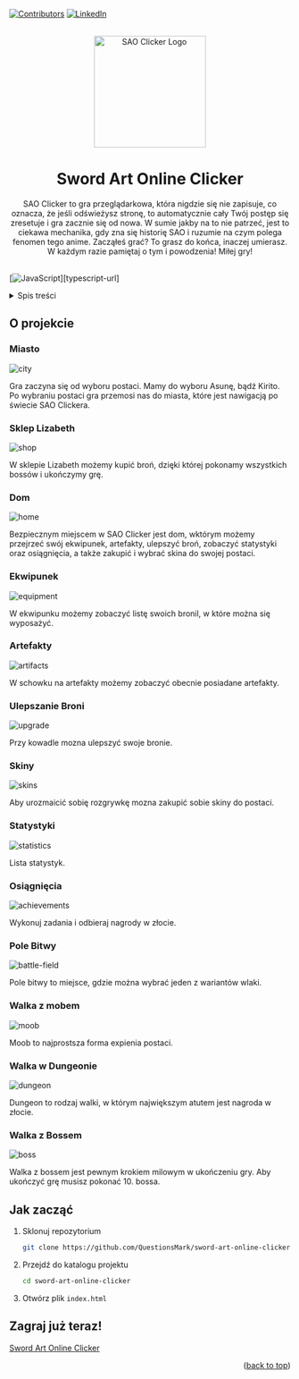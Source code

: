 <div id="top"></div>

[![Contributors][contributors-shield]][contributors-url]
[![LinkedIn][linkedin-shield]][linkedin-url]

<br />
<div align="center">
  <a href="https://sao-clicker.animark.pl">
    <img src="./readme/logo.png" alt="SAO Clicker Logo" width="200" height="200">
  </a>

<h1 align="center">Sword Art Online Clicker</h1>
  <p align="center">
    SAO Clicker to gra przeglądarkowa, która nigdzie się nie zapisuje, co oznacza, że jeśli odświeżysz stronę, to automatycznie cały Twój postęp się zresetuje i gra zacznie się od nowa. W sumie jakby na to nie patrzeć, jest to ciekawa mechanika, gdy zna się historię SAO i ruzumie na czym polega fenomen tego anime. Zacząłeś grać? To grasz do końca, inaczej umierasz. W każdym razie pamiętaj o tym i powodzenia! Miłej gry!
    <br />
    <br />
  </p>
</div>

[![JavaScript][javascript]][typescript-url]

<details>
  <summary>Spis treści</summary>
  <ol>
    <li>
      <a href="#o-projekcie">O projekcie</a>
    </li>
    <li>
      <a href="#jak-zacząć">Jak zacząć</a>
    </li>
    <li>
      <a href="#zagraj-już-teraz">Zagraj już teraz!</a>
    </li>
  </ol>
</details>

## O projekcie

### Miasto

![city]

Gra zaczyna się od wyboru postaci. Mamy do wyboru Asunę, bądź Kirito. Po wybraniu postaci gra przemosi nas do miasta, które jest nawigacją po świecie SAO Clickera.

### Sklep Lizabeth

![shop]

W sklepie Lizabeth możemy kupić broń, dzięki której pokonamy wszystkich bossów i ukończymy grę.

### Dom

![home]

Bezpiecznym miejscem w SAO Clicker jest dom, wktórym możemy przejrzeć swój ekwipunek, artefakty, ulepszyć broń, zobaczyć statystyki oraz osiągnięcia, a także zakupić i wybrać skina do swojej postaci.

### Ekwipunek

![equipment]

W ekwipunku możemy zobaczyć listę swoich bronil, w które można się wyposażyć.

### Artefakty

![artifacts]

W schowku na artefakty możemy zobaczyć obecnie posiadane artefakty.

### Ulepszanie Broni

![upgrade]

Przy kowadle mozna ulepszyć swoje bronie.

### Skiny

![skins]

Aby urozmaicić sobię rozgrywkę mozna zakupić sobie skiny do postaci.

### Statystyki

![statistics]

Lista statystyk.

### Osiągnięcia

![achievements]

Wykonuj zadania i odbieraj nagrody w złocie.

### Pole Bitwy

![battle-field]

Pole bitwy to miejsce, gdzie można wybrać jeden z wariantów wlaki.

### Walka z mobem

![moob]

Moob to najprostsza forma expienia postaci.

### Walka w Dungeonie

![dungeon]

Dungeon to rodzaj walki, w którym największym atutem jest nagroda w złocie.

### Walka z Bossem

![boss]

Walka z bossem jest pewnym krokiem milowym w ukończeniu gry. Aby ukończyć grę musisz pokonać 10. bossa.

## Jak zacząć

1. Sklonuj repozytorium
   ```sh
   git clone https://github.com/QuestionsMark/sword-art-online-clicker.git
   ```
2. Przejdź do katalogu projektu
   ```sh
   cd sword-art-online-clicker
   ```
3. Otwórz plik `index.html`

## Zagraj już teraz!

[Sword Art Online Clicker][clicker-url]

<p align="right">(<a href="#top">back to top</a>)</p>

[clicker-url]: https://sao-clicker.animark.pl/
[contributors-shield]: https://img.shields.io/github/contributors/QuestionsMark/sword-art-online-clicker.svg?style=for-the-badge
[contributors-url]: https://github.com/QuestionsMark/sword-art-online-clicker/graphs/contributors
[linkedin-shield]: https://img.shields.io/badge/-LinkedIn-black.svg?style=for-the-badge&logo=linkedin&colorB=555
[linkedin-url]: https://www.linkedin.com/in/s%C5%82awomir-dziurman-75464b205/
[javascript]: https://img.shields.io/badge/JavaScript-323330?style=for-the-badge&logo=javascript&logoColor=F7DF1E
[javascript-url]: https://www.javascript.com/
[city]: readme/city.PNG
[home]: readme/home.PNG
[shop]: readme/shop.PNG
[battle-field]: readme/battle-field.PNG
[moob]: readme/moob.PNG
[dungeon]: readme/dungeon.PNG
[boss]: readme/achievements.PNG
[equipment]: readme/equipment.PNG
[artifacts]: readme/artifacts.PNG
[upgrade]: readme/upgrade.PNG
[skins]: readme/skins.PNG
[statistics]: readme/statistics.PNG
[achievements]: readme/achievements.PNG
